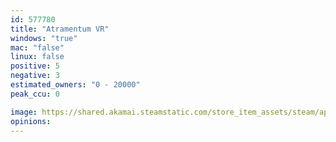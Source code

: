 ```yaml
---
id: 577780
title: "Atramentum VR"
windows: "true"
mac: "false"
linux: false
positive: 5
negative: 3
estimated_owners: "0 - 20000"
peak_ccu: 0

image: https://shared.akamai.steamstatic.com/store_item_assets/steam/apps/577780/header.jpg?t=1489750193
opinions:
---
```

